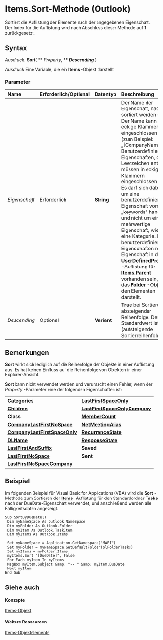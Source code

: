 
# Items.Sort-Methode (Outlook)

Sortiert die Auflistung der Elemente nach der angegebenen Eigenschaft. Der Index für die Auflistung wird nach Abschluss dieser Methode auf  **1** zurückgesetzt.


## Syntax

 _Ausdruck_. **Sort**( ** _Property_**, ** _Descending_** )

 _Ausdruck_ Eine Variable, die ein **Items** -Objekt darstellt.


### Parameter



|**Name**|**Erforderlich/Optional**|**Datentyp**|**Beschreibung**|
|:-----|:-----|:-----|:-----|
| _Eigenschaft_|Erforderlich|**String**|Der Name der Eigenschaft, nach der sortiert werden soll. Der Name kann in eckige Klammern eingeschlossen sein (zum Beispiel: „[CompanyName]"). Benutzerdefinierte Eigenschaften, die Leerzeichen enthalten, müssen in eckige Klammern eingeschlossen sein. Es darf sich dabei nicht um eine benutzerdefinierte Eigenschaft vom Typ „keywords" handeln und nicht um eine mehrwertige Eigenschaft, wie z. B. eine Kategorie. Bei benutzerdefinierten Eigenschaften muss die Eigenschaft in der  **UserDefinedProperties** -Auflistung für **[Items.Parent](8e99782a-5654-ae1d-c6d8-9dbfcbcf44ac.md)** vorhanden sein, das das **[Folder](3cf6cda8-6d70-666e-2643-9d9c5b9cacfc.md)** -Objekt mit den Elementen darstellt.|
| _Descending_|Optional|**Variant**|**True** bei Sortierung in absteigender Reihenfolge. Der Standardwert ist **False** (aufsteigende Sortierreihenfolge).|

## Bemerkungen

 **Sort** wirkt sich lediglich auf die Reihenfolge der Objekte in einer Auflistung aus. Es hat keinen Einfluss auf die Reihenfolge von Objekten in einer Explorer-Ansicht.

 **Sort** kann nicht verwendet werden und verursacht einen Fehler, wenn der _Property_ -Parameter eine der folgenden Eigenschaften ist:


|||
|:-----|:-----|
|**Categories**|**[LastFirstSpaceOnly](ab1e1edc-23af-ceaf-64e7-d8604c689752.md)**|
|**[Children](e002308f-4488-ad1f-a6de-3768c8c2f414.md)**|**[LastFirstSpaceOnlyCompany](93f08c59-78d5-d007-98a5-dfb940d1e84a.md)**|
|**Class**|**[MemberCount](56e3aa96-4e2a-bdf9-93a1-daa206fb8d30.md)**|
|**[CompanyLastFirstNoSpace](dd8b1ac3-b671-c1a3-bbc3-8c2cdeefaaca.md)**|**[NetMeetingAlias](ee7b35bb-7006-04f3-c98e-93d393630532.md)**|
|**[CompanyLastFirstSpaceOnly](8f78b5c8-3832-8c30-6ba6-d7f0149d2dd3.md)**|**[RecurrenceState](dd435d09-8cb0-8efe-c947-88c90951f64e.md)**|
|**[DLName](38d027b7-89f9-1659-84e0-35473b07c088.md)**|**[ResponseState](91f1d4a1-f55b-7379-c1a8-c302bac25a6c.md)**|
|**[LastFirstAndSuffix](b234614c-e2c0-cba2-6ec8-69be1a31caf1.md)**|**Saved**|
|**[LastFirstNoSpace](2ddd5572-453c-970f-b6d6-5831a394a5cc.md)**|**Sent**|
|**[LastFirstNoSpaceCompany](52e60375-954d-ff0d-d06e-9b0fe8823184.md)**||

## Beispiel

Im folgenden Beispiel für Visual Basic for Applications (VBA) wird die  **Sort** -Methode zum Sortieren der **[Items](3a99730b-e62a-5ca6-f6ec-911c95173242.md)** -Auflistung für den Standardordner **Tasks** nach der DueDate-Eigenschaft verwendet, und anschließend werden alle Fälligkeitsdaten angezeigt.


```
Sub SortByDueDate() 
 Dim myNameSpace As Outlook.NameSpace 
 Dim myFolder As Outlook.Folder 
 Dim myItem As Outlook.TaskItem 
 Dim myItems As Outlook.Items 
 
 Set myNameSpace = Application.GetNamespace("MAPI") 
 Set myFolder = myNameSpace.GetDefaultFolder(olFolderTasks) 
 Set myItems = myFolder.Items 
 myItems.Sort "[DueDate]", False 
 For Each myItem In myItems 
 MsgBox myItem.Subject &amp; "-- " &amp; myItem.DueDate 
 Next myItem 
End Sub
```


## Siehe auch


#### Konzepte


[Items-Objekt](3a99730b-e62a-5ca6-f6ec-911c95173242.md)
#### Weitere Ressourcen


[Items-Objektelemente](http://msdn.microsoft.com/library/bcc2cf6c-b6fb-e1a2-1d5c-d7e2bdf6b7dc%28Office.15%29.aspx)